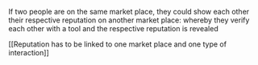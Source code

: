 If two people are on the same market place, they could show each other their respective reputation on another market place: whereby they verify each other with a tool and the respective reputation is revealed

[[Reputation has to be linked to one market place and one type of interaction]]